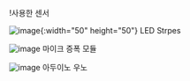 !사용한 센서

![image](https://user-images.githubusercontent.com/41848169/136145954-09442484-12d4-4e42-9575-48c8ddc91925.png){:width="50" height="50"}
LED Strpes

![image](https://user-images.githubusercontent.com/41848169/136146012-ac581054-5f93-4971-8315-7bcc1920e26d.png)
마이크 증폭 모듈

![image](https://user-images.githubusercontent.com/41848169/136146050-f796550c-68c7-4e73-8cfd-f192a414e9af.png)
아두이노 우노

